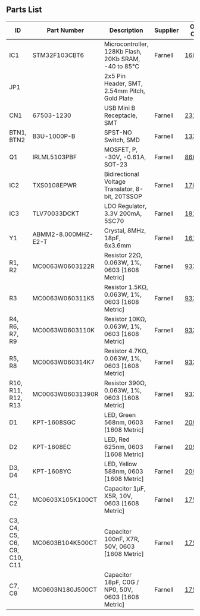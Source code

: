 ## Parts List

| ID | Part Number | Description | Supplier | Order Code | Quantity
| --- | --- | --- | --- | --- | ---
| IC1 | STM32F103CBT6 | Microcontroller, 128Kb Flash, 20Kb SRAM, -40 to 85°C | Farnell | [1606327](http://uk.farnell.com/jsp/search/browse.jsp;jsessionid=0?N=0&Ntk=partnumbers&Ntt=*1606327*) | 1
| JP1 |  | 2x5 Pin Header, SMT, 2.54mm Pitch, Gold Plate |  |  | 1
| CN1 | 67503-1230 | USB Mini B Receptacle, SMT | Farnell | [2313554](http://uk.farnell.com/jsp/search/browse.jsp;jsessionid=0?N=0&Ntk=partnumbers&Ntt=*2313554*) | 1
| BTN1, BTN2 | B3U-1000P-B | SPST-NO Switch, SMD | Farnell | [1333654](http://uk.farnell.com/jsp/search/browse.jsp;jsessionid=0?N=0&Ntk=partnumbers&Ntt=*1333654*) | 2
| Q1 | IRLML5103PBF | MOSFET, P, -30V, -0.61A, SOT-23 | Farnell | [8660085](http://uk.farnell.com/jsp/search/browse.jsp;jsessionid=0?N=0&Ntk=partnumbers&Ntt=*8660085*) | 1
| IC2 | TXS0108EPWR | Bidirectional Voltage Translator, 8-bit, 20TSSOP | Farnell | [1702548](http://uk.farnell.com/jsp/search/browse.jsp;jsessionid=0?N=0&Ntk=partnumbers&Ntt=*1702548*) | 1
| IC3 | TLV70033DCKT | LDO Regulator, 3.3V 200mA, 5SC70 | Farnell | [1815750](http://uk.farnell.com/jsp/search/browse.jsp;jsessionid=0?N=0&Ntk=partnumbers&Ntt=*1815750*) | 1
| Y1 | ABMM2-8.000MHZ-E2-T | Crystal, 8MHz, 18pF, 6x3.6mm | Farnell | [1611803](http://uk.farnell.com/jsp/search/browse.jsp;jsessionid=0?N=0&Ntk=partnumbers&Ntt=*1611803*) | 1
| R1, R2 | MC0063W0603122R | Resistor 22Ω, 0.063W, 1%, 0603 [1608 Metric] | Farnell | [9330844](http://uk.farnell.com/jsp/search/browse.jsp;jsessionid=0?N=0&Ntk=partnumbers&Ntt=*9330844*) | 2
| R3 | MC0063W060311K5 | Resistor 1.5KΩ, 0.063W, 1%, 0603 [1608 Metric] | Farnell | [9330607](http://uk.farnell.com/jsp/search/browse.jsp;jsessionid=0?N=0&Ntk=partnumbers&Ntt=*9330607*) | 1
| R4, R6, R7, R9 | MC0063W0603110K | Resistor 10KΩ, 0.063W, 1%, 0603 [1608 Metric] | Farnell | [9330399](http://uk.farnell.com/jsp/search/browse.jsp;jsessionid=0?N=0&Ntk=partnumbers&Ntt=*9330399*) | 4
| R5, R8 | MC0063W060314K7 | Resistor 4.7KΩ, 0.063W, 1%, 0603 [1608 Metric] | Farnell | [9331247](http://uk.farnell.com/jsp/search/browse.jsp;jsessionid=0?N=0&Ntk=partnumbers&Ntt=*9331247*) | 2
| R10, R11, R12, R13 | MC0063W06031390R | Resistor 390Ω, 0.063W, 1%, 0603 [1608 Metric] | Farnell | [9331131](http://uk.farnell.com/jsp/search/browse.jsp;jsessionid=0?N=0&Ntk=partnumbers&Ntt=*9331131*) | 4
| D1 | KPT-1608SGC | LED, Green 568nm, 0603 [1608 Metric] | Farnell | [2099223](http://uk.farnell.com/jsp/search/browse.jsp;jsessionid=0?N=0&Ntk=partnumbers&Ntt=*2099223*) | 1
| D2 | KPT-1608EC | LED, Red 625nm, 0603 [1608 Metric] | Farnell | [2099221](http://uk.farnell.com/jsp/search/browse.jsp;jsessionid=0?N=0&Ntk=partnumbers&Ntt=*2099221*) | 1
| D3, D4 | KPT-1608YC | LED, Yellow 588nm, 0603 [1608 Metric] | Farnell | [2099227](http://uk.farnell.com/jsp/search/browse.jsp;jsessionid=0?N=0&Ntk=partnumbers&Ntt=*2099227*) | 2
| C1, C2 | MC0603X105K100CT | Capacitor 1µF, X5R, 10V, 0603 [1608 Metric] | Farnell | [1759399](http://uk.farnell.com/jsp/search/browse.jsp;jsessionid=0?N=0&Ntk=partnumbers&Ntt=*1759399*) | 2
| C3, C4, C5, C6, C9, C10, C11 | MC0603B104K500CT | Capacitor 100nF, X7R, 50V, 0603 [1608 Metric] | Farnell | [1759122](http://uk.farnell.com/jsp/search/browse.jsp;jsessionid=0?N=0&Ntk=partnumbers&Ntt=*1759122*) | 7
| C7, C8 | MC0603N180J500CT | Capacitor 18pF, C0G / NP0, 50V, 0603 [1608 Metric] | Farnell | [1759056](http://uk.farnell.com/jsp/search/browse.jsp;jsessionid=0?N=0&Ntk=partnumbers&Ntt=*1759056*) | 2
